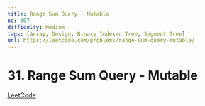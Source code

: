 ```yaml
---
title: Range Sum Query - Mutable
no: 307
difficulty: Medium
tags: [Array, Design, Binary Indexed Tree, Segment Tree]
url: https://leetcode.com/problems/range-sum-query-mutable/
---
```


# 31. Range Sum Query - Mutable

[LeetCode](https://leetcode.com/problems/range-sum-query-mutable/)
